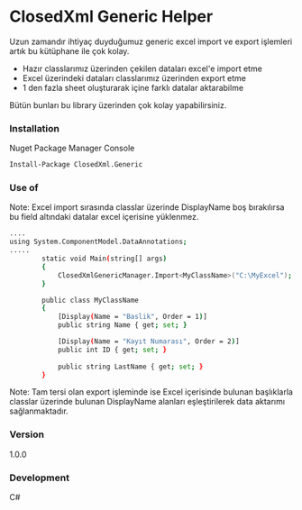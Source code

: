 # ClosedXml Generic Helper
 
Uzun zamandır ihtiyaç duyduğumuz generic excel import ve export işlemleri artık bu kütüphane ile çok kolay.

  - Hazır classlarımız üzerinden çekilen dataları excel'e import etme
  - Excel üzerindeki dataları classlarımız üzerinden export etme
  - 1 den fazla sheet oluşturarak içine farklı datalar aktarabilme
  
Bütün bunları bu library üzerinden çok kolay yapabilirsiniz.
 
### Installation

Nuget Package Manager Console

```sh
Install-Package ClosedXml.Generic
```
### Use of
Note: Excel import sırasında classlar üzerinde DisplayName boş bırakılırsa bu field altındaki datalar excel içerisine yüklenmez.

```sh
....
using System.ComponentModel.DataAnnotations;
..... 
        static void Main(string[] args)
        {
            ClosedXmlGenericManager.Import<MyClassName>("C:\MyExcel");
        } 

        public class MyClassName
        {
            [Display(Name = "Baslik", Order = 1)]
            public string Name { get; set; }

            [Display(Name = "Kayıt Numarası", Order = 2)]
            public int ID { get; set; }
 
            public string LastName { get; set; }
        }
```

Note: Tam tersi olan export işleminde ise Excel içerisinde bulunan başlıklarla classlar üzerinde bulunan DisplayName alanları eşleştirilerek data aktarımı sağlanmaktadır.

### Version

1.0.0

### Development

C#
   
